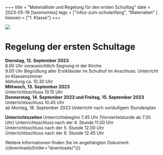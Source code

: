 +++
title = "Materialliste und Regelung für den ersten Schulltag"
date = 2023-05-19
[taxonomies]
tags = ["infos-zum-schulanfang", "Materialien" ]
klassen = ["1. Klasse"]
+++

![](Handout-Eltern-1-212x300.jpg)

# Regelung der ersten Schultage
**Dienstag, 12. September 2023**  
8.00 Uhr voraussichtlich Segnung in der Kirche  
9.00 Uhr Begrüßung aller Erstklässler im Schulhof im Anschluss: Unterricht im Klassenzimmer  
Abholung ca. 10.30 Uhr  
**Mittwoch, 13. September 2023**  
Unterrichtsschluss 10.15 Uhr  
**Donnerstag, 14. September 2023 und Freitag, 15. September 2023**  
Unterrichtsschluss 10.45 Uhr  
ab Montag, 18. September 2023 Unterricht nach vorläufigem Stundenplan  

<!-- more -->

**Unterrichtszeiten**
Unterrichtsbeginn 7.45 Uhr (Vorviertelstunde ab 7.30 Uhr) 
Unterrichtsschluss nach der 4. Stunde 11.00 Uhr  
Unterrichtsschluss nach der 5. Stunde 12.00 Uhr  
Unterrichtsschluss nach der 6. Stunde 12.45 Uhr  

Weitere Informationen finden Sie im angehängten Dokument:
{{downloads(folder="downloads/")}} 
